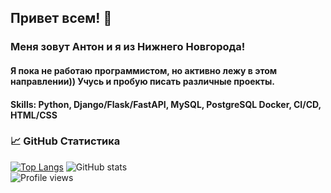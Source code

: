 ## **Привет всем!** 👋
### Меня зовут Антон и я из Нижнего Новгорода!
#### Я пока не работаю программистом, но активно лежу в этом направлении)) Учусь и пробую писать различные проекты.

#### Skills: Python, Django/Flask/FastAPI, MySQL, PostgreSQL Docker, CI/CD,  HTML/CSS

### 📈 **GitHub Статистика**

[![Top Langs](https://github-readme-stats.vercel.app/api/top-langs/?username=ant0ndk)](https://github.com/anuraghazra/github-readme-stats)
![GitHub stats](https://github-readme-stats.vercel.app/api?username=ant0ndk&show_icons=true&count_private=true)  
![Profile views](https://gpvc.arturio.dev/ant0ndk)  
